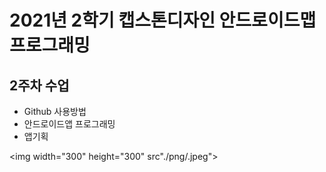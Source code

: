 # 2021년 2학기 캡스톤디자인 안드로이드맵 프로그래밍

## 2주차 수업
  - Github 사용방법
  - 안드로이드앱 프로그래밍
  - 앱기획

<img width="300" height="300" src"./png/.jpeg"></img>
